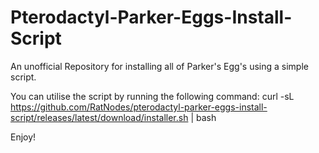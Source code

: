 # Pterodactyl-Parker-Eggs-Install-Script
An unofficial Repository for installing all of Parker's Egg's using a simple script.


You can utilise the script by running the following command:
curl -sL https://github.com/RatNodes/pterodactyl-parker-eggs-install-script/releases/latest/download/installer.sh | bash

Enjoy!
